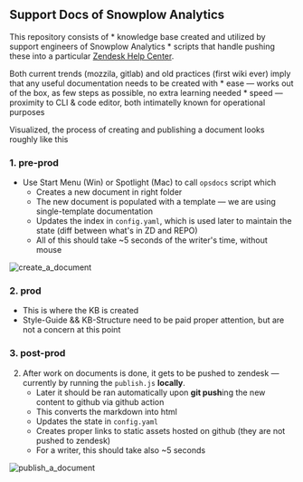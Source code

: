 ## Support Docs of Snowplow Analytics

This repository consists of 
    * knowledge base  created and utilized by support engineers of Snowplow Analytics 
    * scripts that handle pushing these into a particular [Zendesk Help Center](https://support.snowplowanalytics.com/hc/en-us).

Both current trends (mozzila, gitlab) and old practices (first wiki ever) imply that any useful documentation needs to be created with 
    * ease — works out of the box, as few steps as possible, no extra learning needed
    * speed — proximity to CLI & code editor, both intimatelly known for operational purposes

Visualized, the process of creating and publishing a document looks roughly like this

### 1. pre-prod
* Use Start Menu (Win) or Spotlight (Mac) to call `opsdocs` script which 
    * Creates a new document in right folder
    * The new document is populated with a template — we are using single-template documentation
    * Updates the index in `config.yaml`, which is used later to maintain the state (diff between what's in ZD and REPO)
    * All of this should take ~5 seconds of the writer's time, without mouse

![create_a_document](../assets/readme01.gif)

### 2. prod
* This is where the KB is created 
* Style-Guide && KB-Structure need to be paid proper attention, but are not a concern at this point

### 3. post-prod
2. After work on documents is done, it gets to be pushed to zendesk — currently by running the `publish.js` **locally**. 
    * Later it should be ran automatically upon **git push**ing the new content to github via github action
    * This converts the markdown into html
    * Updates the state in `config.yaml`
    * Creates proper links to static assets hosted on github (they are not pushed to zendesk)
    * For a writer, this should take also ~5 seconds

![publish_a_document](../assets/readme01.gif)